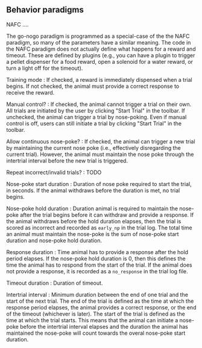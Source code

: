 Behavior paradigms 
------------------

NAFC
....

The go-nogo paradigm is programmed as a special-case of the the NAFC paradigm,
so many of the parameters have a similar meaning. The code in the NAFC paradigm
does not actually define what happens for a reward and timeout. These are
defined by plugins (e.g., you can have a plugin to trigger a pellet dispenser
for a food reward, open a solenoid for a water reward, or turn a light off for
the timeout).

Training mode
: If checked, a reward is immediately dispensed when a trial begins. If not
checked, the animal must provide a correct response to receive the reward.

Manual control?
: If checked, the animal cannot trigger a trial on their own. All trials are
initiated by the user by clicking "Start Trial" in the toolbar. If unchecked,
the animal can trigger a trial by nose-poking. Even if manual control is off,
users can still initiate a trial by clicking "Start Trial" in the toolbar.

Allow continuous nose-poke?
: If checked, the animal can trigger a new trial by maintaining the current
nose poke (i.e., effectively disregarding the current trial). However, the
animal must maintain the nose poke through the intertrial interval before the
new trial is triggered.

Repeat incorrect/invalid trials?
: TODO

Nose-poke start duration
: Duration of nose poke required to start the trial, in seconds. If the animal
withdraws before the duration is met, no trial begins.

Nose-poke hold duration
: Duration animal is required to maintain the nose-poke after the trial begins
before it can withdraw and provide a response. If the animal withdraws before
the hold duration elapses, then the trial is scored as incorrect and recorded
as `early_np` in the trial log. The total time an animal must maintain the
nose-poke is the sum of nose-poke start duration and nose-poke hold duration.

Response duration
: Time animal has to provide a response after the hold period elapses. If the
nose-poke hold duration is 0, then this defines the time the animal has to
respond from the start of the trial. If the animal does not provide a response,
it is recorded as a `no_response` in the trial log file.

Timeout duration
: Duration of timeout.

Intertrial interval
: Minimum duration between the end of one trial and the start of the next
trial. The end of the trial is defined as the time at which the response period
elapses, the animal provides a correct response, or the end of the timeout
(whichever is later). The start of the trial is defined as the time at which
the trial starts. This means that the animal can initiate a nose-poke before
the intertrial interval elapses and the duration the animal has maintained the
nose-poke will count towards the overal nose-poke start duration.
